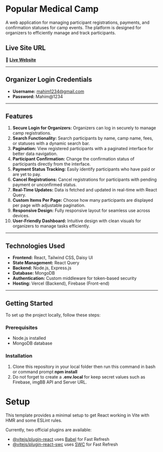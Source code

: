 # Popular Medical Camp

A web application for managing participant registrations, payments, and confirmation statuses for camp events. The platform is designed for organizers to efficiently manage and track participants.

## Live Site URL
🔗 **[Live Website](https://popular-medical-camp.web.app)**

---

## Organizer Login Credentials
- **Username:** mahim1234@gmail.com
- **Password:** Mahim@1234

---

## Features
1. **Secure Login for Organizers:** Organizers can log in securely to manage camp registrations.
2. **Search Functionality:** Search participants by name, camp name, fees, or statuses with a dynamic search bar.
3. **Pagination:** View registered participants with a paginated interface for better data navigation.
4. **Participant Confirmation:** Change the confirmation status of participants directly from the interface.
5. **Payment Status Tracking:** Easily identify participants who have paid or are yet to pay.
6. **Cancel Registrations:** Cancel registrations for participants with pending payment or unconfirmed status.
7. **Real-Time Updates:** Data is fetched and updated in real-time with React Query.
8. **Custom Items Per Page:** Choose how many participants are displayed per page with adjustable pagination.
9. **Responsive Design:** Fully responsive layout for seamless use across devices.
10. **User-Friendly Dashboard:** Intuitive design with clean visuals for organizers to manage tasks efficiently.

---

## Technologies Used
- **Frontend:** React, Tailwind CSS, Daisy UI
- **State Management:** React Query
- **Backend:** Node.js, Express.js
- **Database:** MongoDB
- **Authentication:** Custom middleware for token-based security
- **Hosting:** Vercel (Backend), Firebase (Front-end)

---

## Getting Started
To set up the project locally, follow these steps:

### Prerequisites
- Node.js installed
- MongoDB database

### Installation
1. Clone this repository in your local folder then run this command in bash or command prompt <b>npm install</b>
2. Do not forget to create a <b>.env.local</b> for keep secret values such as Firebase, imgBB API and Server URL. 

# Setup

This template provides a minimal setup to get React working in Vite with HMR and some ESLint rules.

Currently, two official plugins are available:

- [@vitejs/plugin-react](https://github.com/vitejs/vite-plugin-react/blob/main/packages/plugin-react/README.md) uses [Babel](https://babeljs.io/) for Fast Refresh
- [@vitejs/plugin-react-swc](https://github.com/vitejs/vite-plugin-react-swc) uses [SWC](https://swc.rs/) for Fast Refresh

